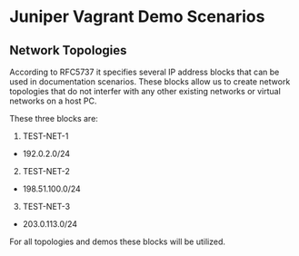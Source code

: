 # Juniper Vagrant Demo Scenarios


## Network Topologies
According to RFC5737 it specifies several IP address blocks that can be used in documentation scenarios. These blocks allow us to create network topologies that do not interfer with any other existing networks or virtual networks on a host PC.

These three blocks are:

1. TEST-NET-1
  * 192.0.2.0/24
2. TEST-NET-2
  * 198.51.100.0/24
3. TEST-NET-3
  * 203.0.113.0/24

For all topologies and demos these blocks will be utilized.
